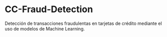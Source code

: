 # CC-Fraud-Detection
Detección de transacciones fraudulentas en tarjetas de crédito mediante el uso de modelos de Machine Learning.
